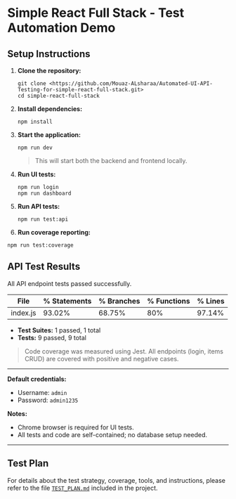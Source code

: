 # Simple React Full Stack - Test Automation Demo

## Setup Instructions

1. **Clone the repository:**
   ```
   git clone <https://github.com/Mouaz-ALsharaa/Automated-UI-API-Testing-for-simple-react-full-stack.git>
   cd simple-react-full-stack
   ```

2. **Install dependencies:**
   ```
   npm install
   ```

3. **Start the application:**
   ```
   npm run dev
   ```
   > This will start both the backend and frontend locally.

4. **Run UI tests:**
   ```
   npm run login
   npm run dashboard
   ```

5. **Run API tests:**
   ```
   npm run test:api
   ```
 6. **Run coverage reporting:**
   ```
   npm run test:coverage 
   ```
## API Test Results

All API endpoint tests passed successfully.

| File      | % Statements | % Branches | % Functions | % Lines |
|-----------|-------------|------------|-------------|---------|
| index.js  |    93.02%   |   68.75%   |    80%      | 97.14%  |

- **Test Suites:** 1 passed, 1 total
- **Tests:** 9 passed, 9 total

> Code coverage was measured using Jest.
> All endpoints (login, items CRUD) are covered with positive and negative cases.

---

**Default credentials:**  
- Username: `admin`  
- Password: `admin1235`

**Notes:**  
- Chrome browser is required for UI tests.
- All tests and code are self-contained; no database setup needed.

---
## Test Plan

For details about the test strategy, coverage, tools, and instructions, please refer to the file [`TEST_PLAN.md`](./TEST_PLAN.md) included in the project.
